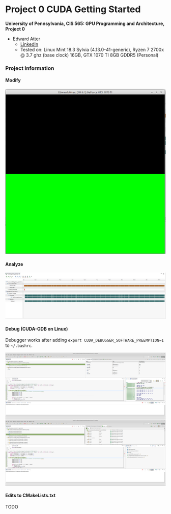 Project 0 CUDA Getting Started
====================

**University of Pennsylvania, CIS 565: GPU Programming and Architecture, Project 0**

* Edward Atter
  * [LinkedIn](https://www.linkedin.com/in/atter/)
  * Tested on: Linux Mint 18.3 Sylvia (4.13.0-41-generic), Ryzen 7 2700x @ 3.7 ghz (base clock) 16GB, GTX 1070 TI 8GB GDDR5 (Personal)

### Project Information

#### Modify

![Program with name modification](images/modify.png)

#### Analyze

![Profiler view](images/profile.png)

#### Debug (CUDA-GDB on Linux)

Debugger works after adding `export CUDA_DEBUGGER_SOFTWARE_PREEMPTION=1` to `~/.bashrc`.

![](images/gdb1.png)
![](images/gdb2.png)

#### Edits to CMakeLists.txt

TODO
